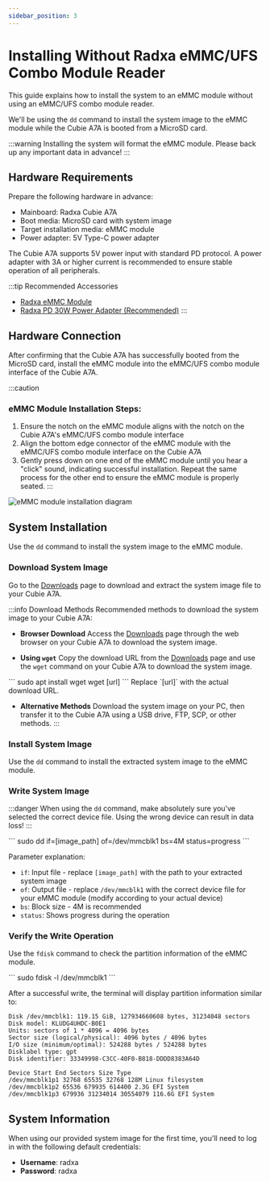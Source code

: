 ```yaml
---
sidebar_position: 3
---
```


# Installing Without Radxa eMMC/UFS Combo Module Reader

This guide explains how to install the system to an eMMC module without using an eMMC/UFS combo module reader.

We'll be using the `dd` command to install the system image to the eMMC module while the Cubie A7A is booted from a MicroSD card.

:::warning
Installing the system will format the eMMC module. Please back up any important data in advance!
:::

## Hardware Requirements

Prepare the following hardware in advance:

- Mainboard: Radxa Cubie A7A
- Boot media: MicroSD card with system image
- Target installation media: eMMC module
- Power adapter: 5V Type-C power adapter

The Cubie A7A supports 5V power input with standard PD protocol. A power adapter with 3A or higher current is recommended to ensure stable operation of all peripherals.

:::tip Recommended Accessories

- [Radxa eMMC Module](https://radxa.com/products/accessories/emmc-module)
- [Radxa PD 30W Power Adapter (Recommended)](https://radxa.com/products/accessories/power-pd-30w)
  :::

## Hardware Connection

After confirming that the Cubie A7A has successfully booted from the MicroSD card, install the eMMC module into the eMMC/UFS combo module interface of the Cubie A7A.

:::caution

### eMMC Module Installation Steps:

1. Ensure the notch on the eMMC module aligns with the notch on the Cubie A7A's eMMC/UFS combo module interface
2. Align the bottom edge connector of the eMMC module with the eMMC/UFS combo module interface on the Cubie A7A
3. Gently press down on one end of the eMMC module until you hear a "click" sound, indicating successful installation. Repeat the same process for the other end to ensure the eMMC module is properly seated.
   :::

<div style={{textAlign: 'center'}}>
  <img src="/en/img/cubie/a7a/a7a-emmc-write-system.webp" style={{width: '100%', maxWidth: '1200px'}} alt="eMMC module installation diagram" />
</div>

## System Installation

Use the `dd` command to install the system image to the eMMC module.

### Download System Image

Go to the [Downloads](../../../download) page to download and extract the system image file to your Cubie A7A.

:::info Download Methods
Recommended methods to download the system image to your Cubie A7A:

- **Browser Download**
  Access the [Downloads](../../../download) page through the web browser on your Cubie A7A to download the system image.

- **Using `wget`**
  Copy the download URL from the [Downloads](../../../../download) page and use the `wget` command on your Cubie A7A to download the system image.

<NewCodeBlock tip="radxa@cubie-a7a$" type="device">
```
sudo apt install wget
wget [url]
```
</NewCodeBlock>
Replace `[url]` with the actual download URL.

- **Alternative Methods**
  Download the system image on your PC, then transfer it to the Cubie A7A using a USB drive, FTP, SCP, or other methods.
  :::

### Install System Image

Use the `dd` command to install the extracted system image to the eMMC module.

### Write System Image

:::danger
When using the `dd` command, make absolutely sure you've selected the correct device file. Using the wrong device can result in data loss!
:::

<NewCodeBlock tip="radxa@cubie-a7a$" type="device">
```
sudo dd if=[image_path] of=/dev/mmcblk1 bs=4M status=progress
```
</NewCodeBlock>

Parameter explanation:

- `if`: Input file - replace `[image_path]` with the path to your extracted system image
- `of`: Output file - replace `/dev/mmcblk1` with the correct device file for your eMMC module (modify according to your actual device)
- `bs`: Block size - 4M is recommended
- `status`: Shows progress during the operation

### Verify the Write Operation

Use the `fdisk` command to check the partition information of the eMMC module.

<NewCodeBlock tip="radxa@cubie-a7a$" type="device">
```
sudo fdisk -l /dev/mmcblk1
```
</NewCodeBlock>

After a successful write, the terminal will display partition information similar to:

```
Disk /dev/mmcblk1: 119.15 GiB, 127934660608 bytes, 31234048 sectors
Disk model: KLUDG4UHDC-B0E1
Units: sectors of 1 * 4096 = 4096 bytes
Sector size (logical/physical): 4096 bytes / 4096 bytes
I/O size (minimum/optimal): 524288 bytes / 524288 bytes
Disklabel type: gpt
Disk identifier: 33349998-C3CC-40F0-B818-DDDD8383A64D

Device Start End Sectors Size Type
/dev/mmcblk1p1 32768 65535 32768 128M Linux filesystem
/dev/mmcblk1p2 65536 679935 614400 2.3G EFI System
/dev/mmcblk1p3 679936 31234014 30554079 116.6G EFI System
```

## System Information

When using our provided system image for the first time, you'll need to log in with the following default credentials:

- **Username**: radxa
- **Password**: radxa
